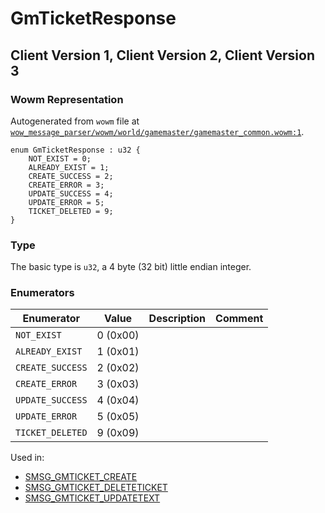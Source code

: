 # GmTicketResponse

## Client Version 1, Client Version 2, Client Version 3

### Wowm Representation

Autogenerated from `wowm` file at [`wow_message_parser/wowm/world/gamemaster/gamemaster_common.wowm:1`](https://github.com/gtker/wow_messages/tree/main/wow_message_parser/wowm/world/gamemaster/gamemaster_common.wowm#L1).

```rust,ignore
enum GmTicketResponse : u32 {
    NOT_EXIST = 0;
    ALREADY_EXIST = 1;
    CREATE_SUCCESS = 2;
    CREATE_ERROR = 3;
    UPDATE_SUCCESS = 4;
    UPDATE_ERROR = 5;
    TICKET_DELETED = 9;
}
```
### Type
The basic type is `u32`, a 4 byte (32 bit) little endian integer.
### Enumerators
| Enumerator | Value  | Description | Comment |
| --------- | -------- | ----------- | ------- |
| `NOT_EXIST` | 0 (0x00) |  |  |
| `ALREADY_EXIST` | 1 (0x01) |  |  |
| `CREATE_SUCCESS` | 2 (0x02) |  |  |
| `CREATE_ERROR` | 3 (0x03) |  |  |
| `UPDATE_SUCCESS` | 4 (0x04) |  |  |
| `UPDATE_ERROR` | 5 (0x05) |  |  |
| `TICKET_DELETED` | 9 (0x09) |  |  |

Used in:
* [SMSG_GMTICKET_CREATE](smsg_gmticket_create.md)
* [SMSG_GMTICKET_DELETETICKET](smsg_gmticket_deleteticket.md)
* [SMSG_GMTICKET_UPDATETEXT](smsg_gmticket_updatetext.md)


